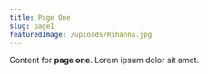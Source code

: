 ```yaml
---
title: Page One
slug: page1
featuredImage: /uploads/Rihanna.jpg
---
```


Content for **page one**. Lorem ipsum dolor sit amet.